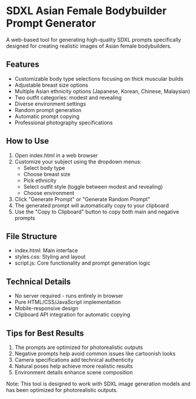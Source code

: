 SDXL Asian Female Bodybuilder Prompt Generator
============================================

A web-based tool for generating high-quality SDXL prompts specifically designed for creating realistic images of Asian female bodybuilders.

Features
--------
- Customizable body type selections focusing on thick muscular builds
- Adjustable breast size options
- Multiple Asian ethnicity options (Japanese, Korean, Chinese, Malaysian)
- Two outfit categories: modest and revealing
- Diverse environment settings
- Random prompt generation
- Automatic prompt copying
- Professional photography specifications

How to Use
----------
1. Open index.html in a web browser
2. Customize your subject using the dropdown menus:
   - Select body type
   - Choose breast size
   - Pick ethnicity
   - Select outfit style (toggle between modest and revealing)
   - Choose environment
3. Click "Generate Prompt" or "Generate Random Prompt"
4. The generated prompt will automatically copy to your clipboard
5. Use the "Copy to Clipboard" button to copy both main and negative prompts

File Structure
-------------
- index.html: Main interface
- styles.css: Styling and layout
- script.js: Core functionality and prompt generation logic

Technical Details
----------------
- No server required - runs entirely in browser
- Pure HTML/CSS/JavaScript implementation
- Mobile-responsive design
- Clipboard API integration for automatic copying

Tips for Best Results
--------------------
1. The prompts are optimized for photorealistic outputs
2. Negative prompts help avoid common issues like cartoonish looks
3. Camera specifications add technical authenticity
4. Natural poses help achieve more realistic results
5. Environment details enhance scene composition

Note: This tool is designed to work with SDXL image generation models and has been optimized for photorealistic outputs. 
